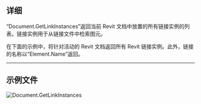 ## 详细
“Document.GetLinkInstances”返回当前 Revit 文档中放置的所有链接实例的列表。链接实例用于从链接文件中检索图元。

在下面的示例中，将针对活动的 Revit 文档返回所有 Revit 链接实例。此外，链接的名称以“Element.Name”返回。
___
## 示例文件

![Document.GetLinkInstances](./Revit.Application.Document.GetLinkInstances_img.jpg)

